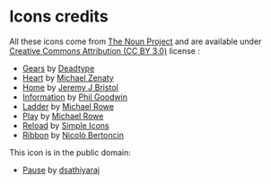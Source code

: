 # Icons credits

All these icons come from [The Noun Project](http://thenounproject.com/) and are available under [Creative Commons Attribution (CC BY 3.0)](http://creativecommons.org/licenses/by/3.0/us/) license :

- [Gears](http://thenounproject.com/term/gears/2174/) by [Deadtype](thenounproject.com/Deadtype)
- [Heart](http://thenounproject.com/term/heart/11793/) by [Michael Zenaty](http://thenounproject.com/Michzen)
- [Home](http://thenounproject.com/term/home/1144/) by [Jeremy J Bristol](http://thenounproject.com/jeremy.j.bristol/)
- [Information](http://thenounproject.com/term/information/9867/) by [Phil Goodwin](http://thenounproject.com/Fhlcreative/)
- [Ladder](http://thenounproject.com/term/ladder/17895/) by [Michael Rowe](http://thenounproject.com/Mikhail1986/)
- [Play](http://thenounproject.com/term/play/5206/) by [Michael Rowe](http://thenounproject.com/Mikhail1986)
- [Reload](http://thenounproject.com/term/reload/31938/) by [Simple Icons](http://www.thenounproject.com/SimpleIcons)
- [Ribbon](http://thenounproject.com/term/ribbon/3391/) by [Nicolò Bertoncin](http://thenounproject.com/nicolo.bertoncin)

This icon is in the public domain:

- [Pause](http://thenounproject.com/term/pause/5489/) by [dsathiyaraj](http://thenounproject.com/dsathiyaraj)
